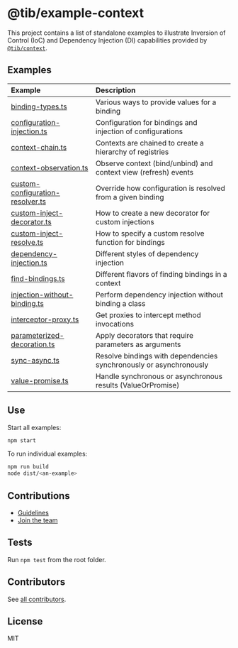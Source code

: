 # @tib/example-context

This project contains a list of standalone examples to illustrate Inversion of
Control (IoC) and Dependency Injection (DI) capabilities provided by
[`@tib/context`](https://github.com/tibjs/framework/blob/master/packages/context).

## Examples

| Example                                                                                                                                  | Description                                                        |
| :--------------------------------------------------------------------------------------------------------------------------------------- | :----------------------------------------------------------------- |
| [binding-types.ts](https://github.com/tibjs/framework/blob/master/examples/context/src/binding-types.ts)                                 | Various ways to provide values for a binding                       |
| [configuration-injection.ts](https://github.com/tibjs/framework/blob/master/examples/context/src/configuration-injection.ts)             | Configuration for bindings and injection of configurations         |
| [context-chain.ts](https://github.com/tibjs/framework/blob/master/examples/context/src/context-chain.ts)                                 | Contexts are chained to create a hierarchy of registries           |
| [context-observation.ts](https://github.com/tibjs/framework/blob/master/examples/context/src/context-observation.ts)                     | Observe context (bind/unbind) and context view (refresh) events    |
| [custom-configuration-resolver.ts](https://github.com/tibjs/framework/blob/master/examples/context/src/custom-configuration-resolver.ts) | Override how configuration is resolved from a given binding        |
| [custom-inject-decorator.ts](https://github.com/tibjs/framework/blob/master/examples/context/src/custom-inject-decorator.ts)             | How to create a new decorator for custom injections                |
| [custom-inject-resolve.ts](https://github.com/tibjs/framework/blob/master/examples/context/src/custom-inject-resolve.ts)                 | How to specify a custom resolve function for bindings              |
| [dependency-injection.ts](https://github.com/tibjs/framework/blob/master/examples/context/src/dependency-injection.ts)                   | Different styles of dependency injection                           |
| [find-bindings.ts](https://github.com/tibjs/framework/blob/master/examples/context/src/find-bindings.ts)                                 | Different flavors of finding bindings in a context                 |
| [injection-without-binding.ts](https://github.com/tibjs/framework/blob/master/examples/context/src/injection-without-binding.ts)         | Perform dependency injection without binding a class               |
| [interceptor-proxy.ts](https://github.com/tibjs/framework/blob/master/examples/context/src/interceptor-proxy.ts)                         | Get proxies to intercept method invocations                        |
| [parameterized-decoration.ts](https://github.com/tibjs/framework/blob/master/examples/context/src/parameterized-decoration.ts)           | Apply decorators that require parameters as arguments              |
| [sync-async.ts](https://github.com/tibjs/framework/blob/master/examples/context/src/sync-async.ts)                                       | Resolve bindings with dependencies synchronously or asynchronously |
| [value-promise.ts](https://github.com/tibjs/framework/blob/master/examples/context/src/value-promise.ts)                                 | Handle synchronous or asynchronous results (ValueOrPromise)        |

## Use

Start all examples:

```sh
npm start
```

To run individual examples:

```sh
npm run build
node dist/<an-example>
```

## Contributions

- [Guidelines](https://github.com/tibjs/framework/blob/master/docs/CONTRIBUTING.md)
- [Join the team](https://github.com/tibjs/framework/issues/110)

## Tests

Run `npm test` from the root folder.

## Contributors

See [all contributors](https://github.com/tibjs/framework/graphs/contributors).

## License

MIT
